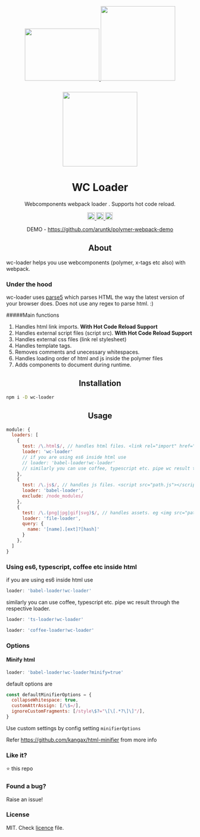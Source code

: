 <div align="center"> 
  <a href="https://www.polymer-project.org">
    <img width="200" height="140" vspace="30"
    src="https://www.polymer-project.org/images/logos/p-logo.png">
  </a>
    <a href="http://webcomponents.org/">
    <img width="200" height="200"
      src="https://raw.githubusercontent.com/webcomponents/webcomponents-icons/master/logo/logo_512x512.png">
  </a>
  <a href="https://github.com/webpack/webpack">
    <img width="200" height="200" vspace="" hspace="25"
      src="https://worldvectorlogo.com/logos/webpack.svg">
  </a>
  <h1>WC Loader</h1>
  <p>Webcomponents webpack loader . Supports hot code reload.<p>
   <a href="https://www.npmjs.com/package/wc-loader">
    <img
      src="https://img.shields.io/npm/v/wc-loader.svg" height="20">
  </a>
     <a href="https://www.npmjs.com/package/wc-loader">
    <img
      src="https://img.shields.io/npm/dt/wc-loader.svg" height="20">
  </a>
     <a href="https://gitter.im/aruntk/polymer?utm_source=badge&utm_medium=badge&utm_campaign=pr-badge&utm_content=badge">
    <img
      src="https://badges.gitter.im/aruntk/polymer.svg" height="20">
  </a>
<p> DEMO - <a href="https://github.com/aruntk/polymer-webpack-demo">https://github.com/aruntk/polymer-webpack-demo</a></p>
</div>


<h2 align="center">About</h2>

wc-loader helps you use webcomponents (polymer, x-tags etc also) with webpack.

### Under the hood

wc-loader uses [parse5](https://github.com/inikulin/parse5) which parses HTML the way the latest version of your browser does. 
Does not use any regex to parse html. :)

#####Main functions

1. Handles html link imports. **With Hot Code Reload Support**
2. Handles external script files (script src). **With Hot Code Reload Support**
3. Handles external css files (link rel stylesheet)
4. Handles template tags.
5. Removes comments and unecessary whitespaces.
5. Handles loading order of html and js inside the polymer files
4. Adds components to document during runtime.

<h2 align="center">Installation</h2>

```sh
npm i -D wc-loader
```

<h2 align="center">Usage</h2>

```js
module: {
  loaders: [
    {
      test: /\.html$/, // handles html files. <link rel="import" href="path.html"> and import 'path.html';
      loader: 'wc-loader' 
      // if you are using es6 inside html use 
      // loader: 'babel-loader!wc-loader'
      // similarly you can use coffee, typescript etc. pipe wc result through the respective loader.
    },
    {
      test: /\.js$/, // handles js files. <script src="path.js"></script> and import 'path';
      loader: 'babel-loader',
      exclude: /node_modules/
    },
    {
      test: /\.(png|jpg|gif|svg)$/, // handles assets. eg <img src="path.png">
      loader: 'file-loader',
      query: {
        name: '[name].[ext]?[hash]'
      }
    },
  ]
}
```
### Using es6, typescript, coffee etc inside html

if you are using es6 inside html use 
```js
loader: 'babel-loader!wc-loader'
```
similarly you can use coffee, typescript etc. pipe wc result through the respective loader.
```js
loader: 'ts-loader!wc-loader'
```
```js
loader: 'coffee-loader!wc-loader'
```
### Options

#### Minify html

```js
loader: 'babel-loader!wc-loader?minify=true'
```
default options are
```js
const defaultMinifierOptions = {
  collapseWhitespace: true,
  customAttrAssign: [/\$=/],
  ignoreCustomFragments: [/style\$?="\[\[.*?\]\]"/],
}
```
      
Use custom settings by config setting `minifierOptions`

Refer https://github.com/kangax/html-minifier from more info

### Like it?

:star: this repo


### Found a bug?

Raise an issue!

### License

MIT. Check [licence](licence) file.

